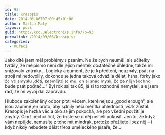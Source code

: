 ```yaml
---
id: 93
title: Krasopis
date: 2014-09-06T07:00:45+01:00
author: Martin Maly
layout: post
guid: http://kcc.uelectronics.info/?p=93
permalink: /2014/09/06/krasopis/
categories:
  - Kuřecí
---
```

Jako dítě jsem měl problémy s psaním. Ne že bych neuměl, ale učitelky tvrdily, že mé písmo není dle jejich měřítek dostatečně úhledné, takže mi snižovaly známky&#8230; Logický argument, že je k přečtení, neuznaly, psát na stroji mi nedovolily, dokonce se jedna taková odvážila dělat, haha, fórky jako že ve smyslu &#8222;děti, zasmějte se mu, on si snad myslí, že za něj všechno bude psát počítač&#8230;&#8220; Byl rok asi tak 85, já si to rozhodně nemyslel, ale jsem rád, že mi vývoj dal zapravdu.

Hluboce zakořeněný odpor proti věcem, které nejsou &#8222;good enough&#8220;, ale jsou zaumné jen proto, aby splnily něčí měřítka úhlednosti, však zůstal. Krasopis je hezká věc a oko se jím pokochá, ale pro všední použití je zbytný. Čímž nechci říct, že byste se o něj neměli pokusit. Jen to, že když vám nepůjde, nemusíte z toho mít mindrák, protože přežijete i bez něj &#8211; i když nikdy nebudete dělat třeba uměleckého písaře, že&#8230;